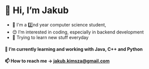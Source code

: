    # **👋 Hi, I’m Jakub**
  - :dizzy: I'm a :two:nd year computer science student,
  - :blush: I’m interested in coding, especially in backend development
  - :star2: Trying to learn new stuff everyday
#### 🌱 I’m currently learning and working with Java, C++ and Python
#### 📫 How to reach me -> jakub.kimsza@gmail.com

<!---
JacobK1337/JacobK1337 is a ✨ special ✨ repository because its `README.md` (this file) appears on your GitHub profile.
You can click the Preview link to take a look at your changes.
--->
